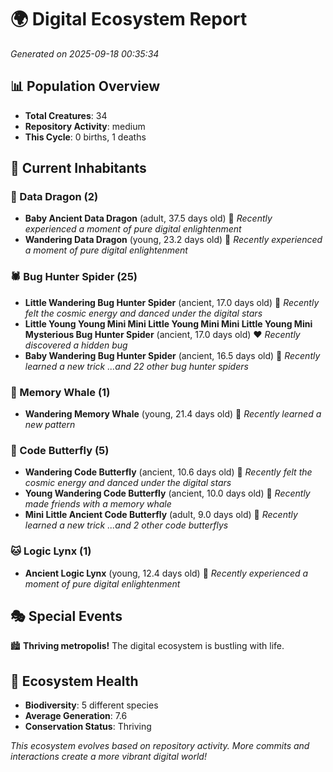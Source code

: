 # 🌍 Digital Ecosystem Report
*Generated on 2025-09-18 00:35:34*

## 📊 Population Overview
- **Total Creatures**: 34
- **Repository Activity**: medium
- **This Cycle**: 0 births, 1 deaths

## 👥 Current Inhabitants

### 🐉 Data Dragon (2)
- **Baby Ancient Data Dragon** (adult, 37.5 days old) 💛
  *Recently experienced a moment of pure digital enlightenment*
- **Wandering Data Dragon** (young, 23.2 days old) 💚
  *Recently experienced a moment of pure digital enlightenment*

### 🕷️ Bug Hunter Spider (25)
- **Little Wandering Bug Hunter Spider** (ancient, 17.0 days old) 💛
  *Recently felt the cosmic energy and danced under the digital stars*
- **Little Young Young Mini Mini Little Young Mini Mini Little Young Mini Mysterious Bug Hunter Spider** (ancient, 17.0 days old) ❤️
  *Recently discovered a hidden bug*
- **Baby Wandering Bug Hunter Spider** (ancient, 16.5 days old) 💛
  *Recently learned a new trick*
  *...and 22 other bug hunter spiders*

### 🐋 Memory Whale (1)
- **Wandering Memory Whale** (young, 21.4 days old) 💚
  *Recently learned a new pattern*

### 🦋 Code Butterfly (5)
- **Wandering Code Butterfly** (ancient, 10.6 days old) 💛
  *Recently felt the cosmic energy and danced under the digital stars*
- **Young Wandering Code Butterfly** (ancient, 10.0 days old) 💛
  *Recently made friends with a memory whale*
- **Mini Little Ancient Code Butterfly** (adult, 9.0 days old) 💛
  *Recently learned a new trick*
  *...and 2 other code butterflys*

### 🐱 Logic Lynx (1)
- **Ancient Logic Lynx** (young, 12.4 days old) 💛
  *Recently experienced a moment of pure digital enlightenment*

## 🎭 Special Events

🏙️ **Thriving metropolis!** The digital ecosystem is bustling with life.

## 🔬 Ecosystem Health
- **Biodiversity**: 5 different species
- **Average Generation**: 7.6
- **Conservation Status**: Thriving

*This ecosystem evolves based on repository activity. More commits and interactions create a more vibrant digital world!*